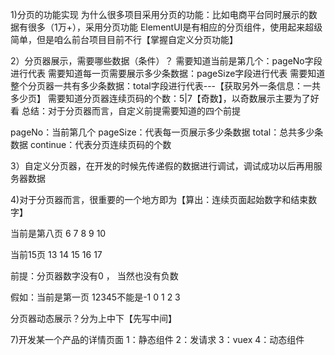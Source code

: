 1)分页的功能实现
为什么很多项目采用分页的功能：比如电商平台同时展示的数据有很多（1万+），采用分页功能
ElementUI是有相应的分页组件，使用起来超级简单，但是咱么前台项目目前不行【掌握自定义分页功能】

2）分页器展示，需要哪些数据（条件）？
需要知道当前是第几个：pageNo字段进行代表
需要知道每一页需要展示多少条数据：pageSize字段进行代表
需要知道整个分页器一共有多少条数据：total字段进行代表---【获取另外一条信息：一共多少页】
需要知道分页器连续页码的个数：5|7【奇数】，以奇数展示主要为了好看
总结：对于分页器而言，自定义前提需要知道的四个前提

pageNo：当前第几个
pageSize：代表每一页展示多少条数据
total：总共多少条数据
continue：代表分页连续页码的个数

3）自定义分页器，在开发的时候先传递假的数据进行调试，调试成功以后再用服务器数据

4)对于分页器而言，很重要的一个地方即为【算出：连续页面起始数字和结束数字】

当前是第八页
6 7  8  9 10

当前15页
13 14  15  16 17

前提：分页器数字没有0 ， 当然也没有负数

假如：当前是第一页
12345不能是-1 0 1 2 3

分页器动态展示？分为上中下【先写中间】

7)开发某一个产品的详情页面
1：静态组件
2：发请求
3：vuex
4：动态组件
